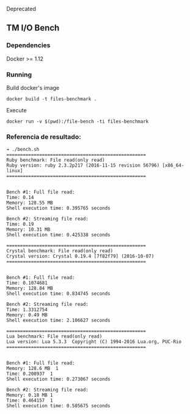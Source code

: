 Deprecated

## TM I/O Bench

### Dependencies

Docker >= 1.12

### Running

Build docker's image

`docker build -t files-benchmark . `

Execute

`docker run -v $(pwd):/file-bench -ti files-benchmark`


### Referencia de resultado:

```
➔ ./bench.sh
===================================================
Ruby benchmark: File read(only read)
Ruby version: ruby 2.3.2p217 (2016-11-15 revision 56796) [x86_64-linux]
===================================================


Bench #1: Full file read:
Time: 0.14
Memory: 128.55 MB
Shell execution time: 0.395765 seconds

Bench #2: Streaming file read:
Time: 0.19
Memory: 10.31 MB
Shell execution time: 0.425338 seconds

===================================================
Crystal benchmark: File read(only read)
Crystal version: Crystal 0.19.4 [7f82f79] (2016-10-07)
===================================================


Bench #1: Full file read:
Time: 0.1074681
Memory: 128.84 MB
Shell execution time: 0.834745 seconds

Bench #2: Streaming file read:
Time: 1.3312754
Memory: 0.49 MB
Shell execution time: 2.106627 seconds

===================================================
Lua benchmark: File read(only read)
Lua version: Lua 5.3.3  Copyright (C) 1994-2016 Lua.org, PUC-Rio
===================================================


Bench #1: Full file read:
Memory: 128.6 MB  1
Time: 0.208937  1
Shell execution time: 0.273067 seconds

Bench #2: Streaming file read:
Memory: 0.18 MB 1
Time: 0.464157  1
Shell execution time: 0.505675 seconds

```
